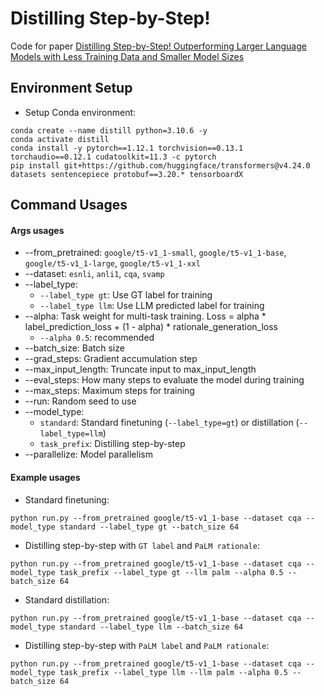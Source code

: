 # Distilling Step-by-Step!

Code for paper [Distilling Step-by-Step! Outperforming Larger Language Models with Less Training Data and Smaller Model Sizes](https://arxiv.org/abs/2305.02301)

## Environment Setup
- Setup Conda environment:
```
conda create --name distill python=3.10.6 -y
conda activate distill
conda install -y pytorch==1.12.1 torchvision==0.13.1 torchaudio==0.12.1 cudatoolkit=11.3 -c pytorch
pip install git+https://github.com/huggingface/transformers@v4.24.0 datasets sentencepiece protobuf==3.20.* tensorboardX
```

## Command Usages
#### Args usages
- --from_pretrained: `google/t5-v1_1-small`, `google/t5-v1_1-base`, `google/t5-v1_1-large`, `google/t5-v1_1-xxl`
- --dataset: `esnli`, `anli1`, `cqa`, `svamp`
- --label_type:
  - `--label_type gt`: Use GT label for training
  - `--label_type llm`: Use LLM predicted label for training
- --alpha: Task weight for multi-task training. Loss = alpha * label_prediction_loss + (1 - alpha) * rationale_generation_loss
  - `--alpha 0.5`: recommended
- --batch_size: Batch size
- --grad_steps: Gradient accumulation step
- --max_input_length: Truncate input to max_input_length
- --eval_steps: How many steps to evaluate the model during training
- --max_steps: Maximum steps for training
- --run: Random seed to use
- --model_type:
  - `standard`: Standard finetuning (`--label_type=gt`) or distillation (`--label_type=llm`)
  - `task_prefix`: Distilling step-by-step
- --parallelize: Model parallelism


#### Example usages
- Standard finetuning:
```
python run.py --from_pretrained google/t5-v1_1-base --dataset cqa --model_type standard --label_type gt --batch_size 64
```


- Distilling step-by-step with `GT label` and `PaLM rationale`:
```
python run.py --from_pretrained google/t5-v1_1-base --dataset cqa --model_type task_prefix --label_type gt --llm palm --alpha 0.5 --batch_size 64
```


- Standard distillation:
```
python run.py --from_pretrained google/t5-v1_1-base --dataset cqa --model_type standard --label_type llm --batch_size 64
```


- Distilling step-by-step with `PaLM label` and `PaLM rationale`:
```
python run.py --from_pretrained google/t5-v1_1-base --dataset cqa --model_type task_prefix --label_type llm --llm palm --alpha 0.5 --batch_size 64
```
